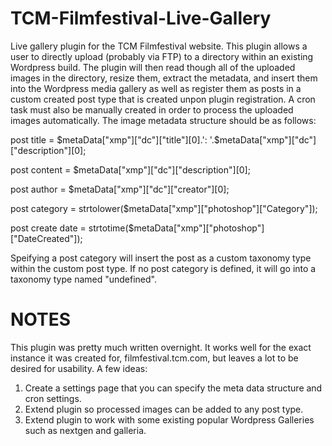 TCM-Filmfestival-Live-Gallery
=============================

Live gallery plugin for the TCM Filmfestival website. This plugin allows a user to directly upload (probably via FTP) to a directory within an existing Wordpress build. The plugin will then read though all of the uploaded images in the directory, resize them, extract the metadata, and insert them into the Wordpress media gallery as well as register them as posts in a custom created post type that is created unpon plugin registration. A cron task must also be manually created in order to process the uploaded images automatically. The image metadata structure should be as follows:

post title = $metaData["xmp"]["dc"]["title"][0].': '.$metaData["xmp"]["dc"]["description"][0];

post content = $metaData["xmp"]["dc"]["description"][0];

post author = $metaData["xmp"]["dc"]["creator"][0];

post category = strtolower($metaData["xmp"]["photoshop"]["Category"]);

post create date = strtotime($metaData["xmp"]["photoshop"]["DateCreated"]);


Speifying a post category will insert the post as a custom taxonomy type within the custom post type. If no post category is defined, it will go into a taxonomy type named "undefined".

NOTES
=============================
This plugin was pretty much written overnight. It works well for the exact instance it was created for, filmfestival.tcm.com, but leaves a lot to be desired for usability. A few ideas:

1. Create a settings page that you can specify the meta data structure and cron settings.
2. Extend plugin so processed images can be added to any post type.
3. Extend plugin to work with some existing popular Wordpress Galleries such as nextgen and galleria.
